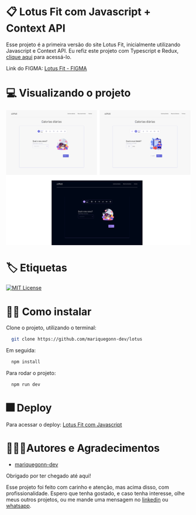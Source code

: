 
# 📋 Lotus Fit com Javascript + Context API

Esse projeto é a primeira versão do site Lotus Fit, inicialmente utilizando Javascript e Context API. Eu refiz este projeto com Typescript e Redux, [clique aqui](https://github.com/mariquegonn-dev/lotus-ts) para acessá-lo.

Link do FIGMA: [Lotus Fit - FIGMA](https://www.figma.com/file/sWjLrVu5YtOv96AUx9oP4Q/Lotus-Fit?type=design&node-id=0%3A1&mode=design&t=ENrBn0IF1acuKxOM-1)


# 💻 Visualizando o projeto 

![FIGMA Apresentação](https://github.com/mariquegonn-dev/lotus/blob/main/lotusfit.png?raw=true)


# 🏷️ Etiquetas

[![MIT License](https://img.shields.io/badge/License-MIT-green.svg)](https://choosealicense.com/licenses/mit/)


# ✍🏻 Como instalar

Clone o projeto, utilizando o terminal:

```bash
  git clone https://github.com/mariquegonn-dev/lotus
```

Em seguida:

```bash
  npm install
```

Para rodar o projeto:

```bash
  npm run dev
```
    
# 🎆 Deploy

Para acessar o deploy: [Lotus Fit com Javascript](https://lotusfit.netlify.app/)



# 👨🏻‍💻Autores e Agradecimentos

- [mariquegonn-dev](https://www.github.com/mariquegonn-dev)

Obrigado por ter chegado até aqui! 

Esse projeto foi feito com carinho e atenção, mas acima disso, com profissionalidade. Espero que tenha gostado, e caso tenha interesse, olhe meus outros projetos, ou me mande uma mensagem no [linkedin](https://www.linkedin.com/in/mariquegonn-dev) ou [whatsapp](https://wa.me/5571987510739?text=Ol%C3%A1+Henrique%21v).


